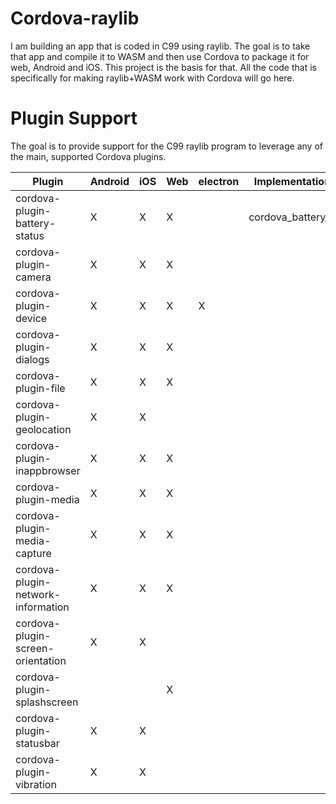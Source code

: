 # Cordova-raylib
I am building an app that is coded in C99 using raylib. The goal is to take that app and compile it to WASM and then use Cordova to package it for web, Android and iOS.  This project is the basis for that.  All the code that is specifically for making raylib+WASM work with Cordova will go here.  

# Plugin Support
The goal is to provide support for the C99 raylib program to leverage any of the main, supported Cordova plugins.  

| Plugin                             | Android | iOS | Web | electron | Implementation       | Status |
| ------                             | ------- | --- | --- | -------- | -------------------- | ------ |
| cordova-plugin-battery-status      | X       | X   | X   |          | cordova_battery_*    | done   |
| cordova-plugin-camera              | X       | X   | X   |          |                      |        |
| cordova-plugin-device              | X       | X   | X   | X        |                      |        |
| cordova-plugin-dialogs             | X       | X   | X   |          |                      |        |
| cordova-plugin-file                | X       | X   | X   |          |                      |        |
| cordova-plugin-geolocation         | X       | X   |     |          |                      |        |
| cordova-plugin-inappbrowser        | X       | X   | X   |          |                      |        |
| cordova-plugin-media               | X       | X   | X   |          |                      |        |
| cordova-plugin-media-capture       | X       | X   | X   |          |                      |        |
| cordova-plugin-network-information | X       | X   | X   |          |                      |        |
| cordova-plugin-screen-orientation  | X       | X   |     |          |                      |        |
| cordova-plugin-splashscreen        |         |     | X   |          |                      |        |
| cordova-plugin-statusbar           | X       | X   |     |          |                      |        |
| cordova-plugin-vibration           | X       | X   |     |          |                      |        |